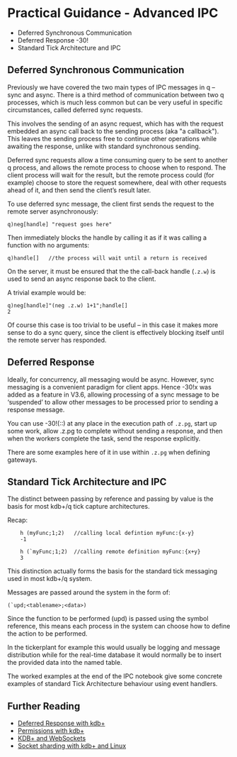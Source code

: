 # Practical Guidance - Advanced IPC

* Deferred Synchronous Communication
* Deferred Response -30!
* Standard Tick Architecture and IPC

##  Deferred Synchronous Communication
Previously we have covered the two main types of IPC messages in q – sync and async. There is a third method of communication between two q processes, which is much less common but can be very useful in specific circumstances, called deferred sync requests.

This involves the sending of an async request, which has with the request embedded an async call back to the sending process (aka "a callback"). This leaves the sending process free to continue other operations while awaiting the response, unlike with standard synchronous sending.

Deferred sync requests allow a time consuming query to be sent to another q process, and allows the remote process to choose when to respond. The client process will wait for the result, but the remote process could (for example) choose to store the request somewhere, deal with other requests ahead of it, and then send the client’s result later.

To use deferred sync message, the client first sends the request to the remote server asynchronously:

```
q)neg[handle] "request goes here"
```
Then immediately blocks the handle by calling it as if it was calling a function with no arguments:

```
q)handle[]   //the process will wait until a return is received
```

On the server, it must be ensured that the the call-back handle (```.z.w```) is used to send an async response back to the client.

A trivial example would be:

```
q)neg[handle]"(neg .z.w) 1+1";handle[]
2
```
Of course this case is too trivial to be useful – in this case it makes more sense to do a sync query, since the client is effectively blocking itself until the remote server has responded.

## Deferred Response 
Ideally, for concurrency, all messaging would be async. However, sync messaging is a convenient paradigm for client apps. Hence -30!x was added as a feature in V3.6, allowing processing of a sync message to be ‘suspended’ to allow other messages to be processed prior to sending a response message.

You can use -30!(::) at any place in the execution path of ```.z.pg```, start up some work, allow .z.pg to complete without sending a response, and then when the workers complete the task, send the response explicitly.

There are some examples here of it in use within ```.z.pg``` when defining gateways.

## Standard Tick Architecture and IPC
The distinct between passing by reference and passing by value is the basis for most kdb+/q tick capture architectures.

Recap: 
```
    h (myFunc;1;2)   //calling local defintion myFunc:{x-y}
    -1

    h (`myFunc;1;2)  //calling remote definition myFunc:{x+y}
    3 
```
This distinction actually forms the basis for the standard tick messaging used in most kdb+/q system.

Messages are passed around the system in the form of:

  ```
  (`upd;<tablename>;<data>)
  ```
Since the function to be performed (upd) is passed using the symbol reference, this means each process in the system can choose how to define the action to be performed.

In the tickerplant for example this would usually be logging and message distribution while for the real-time database it would normally be to insert the provided data into the named table.

The worked examples at the end of the IPC notebook give some concrete examples of standard Tick Architecture behaviour using event handlers.


## Further Reading
* [Deferred Response with kdb+](https://kx.com/blog/kdb-q-insights-deferred-response/)
* [Permissions with kdb+](https://code.kx.com/q/wp/permissions/)
* [KDB+ and WebSockets](https://code.kx.com/q/wp/websockets/) 
* [Socket sharding with kdb+ and Linux](https://code.kx.com/q/wp/socket-sharding/)
